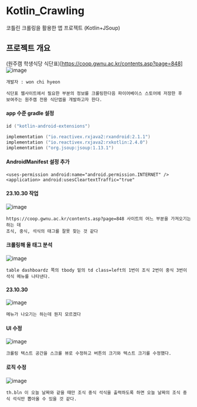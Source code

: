 # Kotlin_Crawling
코틀린 크롤링을 활용한 앱 프로젝트 (Kotlin+JSoup)
## 프로젝트 개요
(원주캠 학생식당 식단표)[https://coop.gwnu.ac.kr/contents.asp?page=848]    
![image](https://github.com/chihyunwon/Kotlin_Crawling/assets/58906858/747297b8-adb9-498c-ab90-736e2a1431e5)
```
개발자 : won chi hyeon

식단표 웹사이트에서 필요한 부분의 정보를 크롤링한다음 파이어베이스 스토어에 저장한 후
보여주는 원주캠 전용 식단앱을 개발하고자 한다.
```
#### app 수준 gradle 설정
```kotlin
id ("kotlin-android-extensions")

implementation ("io.reactivex.rxjava2:rxandroid:2.1.1")
implementation ("io.reactivex.rxjava2:rxkotlin:2.4.0")
implementation ("org.jsoup:jsoup:1.13.1")
```
#### AndroidManifest 설정 추가
```
<uses-permission android:name="android.permission.INTERNET" />
<application> android:usesCleartextTraffic="true" 
```
#### 23.10.30 작업
![image](https://github.com/chihyunwon/Kotlin_Crawling/assets/58906858/9c3cb038-a9da-47bf-a4ea-d28a87f05620)
```
https://coop.gwnu.ac.kr/contents.asp?page=848 사이트의 어느 부분을 가져오기는 하는 데
조식, 중식, 석식의 태그를 잘못 찾는 것 같다
```
#### 크롤링해 올 태그 분석
![image](https://github.com/chihyunwon/Kotlin_Crawling/assets/58906858/908a2768-5e09-45a7-8421-f5dea28fd59e)
```
table dashboardz 쪽의 tbody 밑의 td class=left의 1번이 조식 2번이 중식 3번이 석식 메뉴를 나타낸다. 
```
#### 23.10.30
![image](https://github.com/chihyunwon/Kotlin_Crawling/assets/58906858/68e1ed16-c068-4d76-9459-c8688deee7b3)
```
메뉴가 나오기는 하는데 뭔지 모르겠다
```
#### UI 수정
![image](https://github.com/chihyunwon/Kotlin_Crawling/assets/58906858/c6490779-849d-49db-843c-c6ecfed7ee83)
```
크롤링 텍스트 공간을 스크롤 뷰로 수정하고 버튼의 크기와 텍스트 크기를 수정했다.
```
#### 로직 수정
![image](https://github.com/chihyunwon/Kotlin_Crawling/assets/58906858/b4eaeb07-0166-4765-9d37-ffb82a168f0b)
```
th.bln 이 오늘 날짜와 같을 때만 조식 중식 석식을 출력하도록 하면 오늘 날짜의 조식 중식 석식만 뽑아올 수 있을 것 같다.
```
